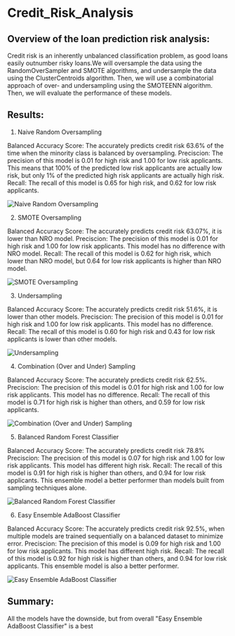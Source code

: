 # Credit_Risk_Analysis

## Overview of the loan prediction risk analysis:

Credit risk is an inherently unbalanced classification problem, as good loans easily outnumber risky loans.We will oversample the data using the RandomOverSampler and SMOTE algorithms, and undersample the data using the ClusterCentroids algorithm. Then, we will use a combinatorial approach of over- and undersampling using the SMOTEENN algorithm. Then, we will evaluate the performance of these models. 


## Results:

1. Naive Random Oversampling

Balanced Accuracy Score: The accurately predicts credit risk 63.6% of the time when the minority class is balanced by oversampling.
Preciscion: The precision of this model is 0.01 for high risk and 1.00 for low risk applicants. This means that 100% of the predicted low risk applicants are actually low risk, but only 1% of the predicted high risk applicants are actually high risk.
Recall: The recall of this model is 0.65 for high risk, and 0.62 for low risk applicants. 

![Naive Random Oversampling](https://user-images.githubusercontent.com/95401877/166134005-30db4f6a-4afb-4e94-be33-fe199da8f0b5.jpg)

2. SMOTE Oversampling

Balanced Accuracy Score: The accurately predicts credit risk 63.07%, it is lower than NRO model.
Preciscion: The precision of this model is 0.01 for high risk and 1.00 for low risk applicants. This model has no difference with NRO model.
Recall: The recall of this model is 0.62 for high risk, which lower than NRO model, but 0.64 for low risk applicants is higher than NRO model. 

![SMOTE Oversampling](https://user-images.githubusercontent.com/95401877/166134348-cac2fa4b-590a-4064-a04a-c7d508c48eea.jpg)

3. Undersampling

Balanced Accuracy Score: The accurately predicts credit risk 51.6%, it is lower than other models.
Preciscion: The precision of this model is 0.01 for high risk and 1.00 for low risk applicants. This model has no difference.
Recall: The recall of this model is 0.60 for high risk and 0.43 for low risk applicants is lower than other models. 


![Undersampling](https://user-images.githubusercontent.com/95401877/166134435-bc8b3732-796b-42b2-982b-3ee8347deb9d.jpg)

4. Combination (Over and Under) Sampling

Balanced Accuracy Score: The accurately predicts credit risk 62.5%.
Preciscion: The precision of this model is 0.01 for high risk and 1.00 for low risk applicants. This model has no difference.
Recall: The recall of this model is 0.71 for high risk is higher than others, and 0.59 for low risk applicants. 

![Combination (Over and Under) Sampling](https://user-images.githubusercontent.com/95401877/166134791-3c8ecae9-0fe5-48d2-b53c-77efc502c6f7.jpg)

5. Balanced Random Forest Classifier

Balanced Accuracy Score: The accurately predicts credit risk 78.8%
Preciscion: The precision of this model is 0.07 for high risk and 1.00 for low risk applicants. This model has different high risk.
Recall: The recall of this model is 0.91 for high risk is higher than others, and 0.94 for low risk applicants. This ensemble model a better performer than models built from sampling techniques alone.

![Balanced Random Forest Classifier](https://user-images.githubusercontent.com/95401877/166134946-3a3a7d1b-6c75-4ef9-b028-6c7f518f7c09.jpg)

6. Easy Ensemble AdaBoost Classifier

Balanced Accuracy Score: The accurately predicts credit risk 92.5%, when multiple models are trained sequentially on a balanced dataset to minimize error.
Preciscion: The precision of this model is 0.09 for high risk and 1.00 for low risk applicants. This model has different high risk.
Recall: The recall of this model is 0.92 for high risk is higher than others, and 0.94 for low risk applicants. This ensemble model is also a better performer.

![Easy Ensemble AdaBoost Classifier](https://user-images.githubusercontent.com/95401877/166135303-a55577dd-10c3-4fb9-88fc-5cb044c09dfc.jpg)


## Summary:

All the models have the downside, but from overall "Easy Ensemble AdaBoost Classifier" is a best 
